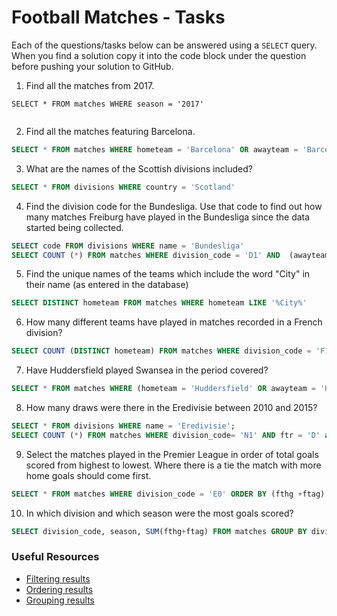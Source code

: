 # Football Matches - Tasks

Each of the questions/tasks below can be answered using a `SELECT` query. When you find a solution copy it into the code block under the question before pushing your solution to GitHub.

1) Find all the matches from 2017.

```sqlgit
SELECT * FROM matches WHERE season = '2017'


```

2) Find all the matches featuring Barcelona.

```sql
SELECT * FROM matches WHERE hometeam = 'Barcelona' OR awayteam = 'Barcelona'


```

3) What are the names of the Scottish divisions included?

```sql
SELECT * FROM divisions WHERE country = 'Scotland'


```

4) Find the division code for the Bundesliga. Use that code to find out how many matches Freiburg have played in the Bundesliga since the data started being collected.

```sql
SELECT code FROM divisions WHERE name = 'Bundesliga'
SELECT COUNT (*) FROM matches WHERE division_code = 'D1' AND  (awayteam = 'Freiburg' OR hometeam = 'Freiburg')


```

5) Find the unique names of the teams which include the word "City" in their name (as entered in the database)

```sql
SELECT DISTINCT hometeam FROM matches WHERE hometeam LIKE '%City%'


```

6) How many different teams have played in matches recorded in a French division?

```sql
SELECT COUNT (DISTINCT hometeam) FROM matches WHERE division_code = 'F1' OR division_code = 'F2'


```

7) Have Huddersfield played Swansea in the period covered?

```sql
SELECT * FROM matches WHERE (hometeam = 'Huddersfield' OR awayteam = 'Huddersfield') AND (hometeam = 'Swansea' OR awayteam = 'Swansea')


```

8) How many draws were there in the Eredivisie between 2010 and 2015?

```sql
SELECT * FROM divisions WHERE name = 'Eredivisie'; 
SELECT COUNT (*) FROM matches WHERE division_code= 'N1' AND ftr = 'D' and season BETWEEN 2010 AND 2015


```

9) Select the matches played in the Premier League in order of total goals scored from highest to lowest. Where there is a tie the match with more home goals should come first.

```sql
SELECT * FROM matches WHERE division_code = 'E0' ORDER BY (fthg +ftag) DESC, fthg DESC 


```

10) In which division and which season were the most goals scored?

```sql
SELECT division_code, season, SUM(fthg+ftag) FROM matches GROUP BY division_code, season ORDER BY SUM(fthg + ftag) DESC LIMIT 1


```

### Useful Resources

- [Filtering results](https://www.w3schools.com/sql/sql_where.asp)
- [Ordering results](https://www.w3schools.com/sql/sql_orderby.asp)
- [Grouping results](https://www.w3schools.com/sql/sql_groupby.asp)